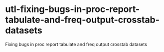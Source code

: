 # utl-fixing-bugs-in-proc-report-tabulate-and-freq-output-crosstab-datasets
Fixing bugs in proc report tabulate and freq output crosstab datasets
